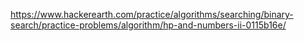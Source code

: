 https://www.hackerearth.com/practice/algorithms/searching/binary-search/practice-problems/algorithm/hp-and-numbers-ii-0115b16e/
